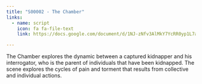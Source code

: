 ```yaml
---
title: "S00002 - The Chamber"
links:
  - name: script
    icon: fa fa-file-text
    link: https://docs.google.com/document/d/1NJ-zNfv3AlMkY7YcRR0yp1L7ay41QogGIBmCoH4ptyM/edit?usp=sharing

---
```


The Chamber explores the dynamic between a captured kidnapper and his interrogator, who is the parent of individuals that have been kidnapped. The scene explores the cycles of pain and 
torment that results from collective and individual actions. 

